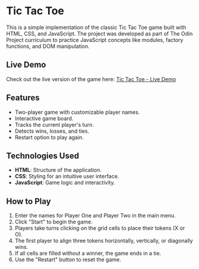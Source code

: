 # Tic Tac Toe

This is a simple implementation of the classic Tic Tac Toe game built with HTML, CSS, and JavaScript. The project was developed as part of The Odin Project curriculum to practice JavaScript concepts like modules, factory functions, and DOM manipulation.

## Live Demo

Check out the live version of the game here: [Tic Tac Toe - Live Demo](https://matejadb.github.io/tic-tac-toe/)

## Features

- Two-player game with customizable player names.
- Interactive game board.
- Tracks the current player's turn.
- Detects wins, losses, and ties.
- Restart option to play again.

## Technologies Used

- **HTML**: Structure of the application.
- **CSS**: Styling for an intuitive user interface.
- **JavaScript**: Game logic and interactivity.

## How to Play

1. Enter the names for Player One and Player Two in the main menu.
2. Click "Start" to begin the game.
3. Players take turns clicking on the grid cells to place their tokens (X or O).
4. The first player to align three tokens horizontally, vertically, or diagonally wins.
5. If all cells are filled without a winner, the game ends in a tie.
6. Use the "Restart" button to reset the game.
